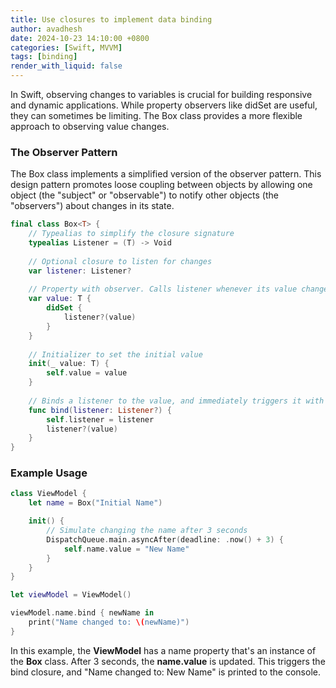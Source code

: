 ```yaml
---
title: Use closures to implement data binding
author: avadhesh
date: 2024-10-23 14:10:00 +0800
categories: [Swift, MVVM]
tags: [binding]
render_with_liquid: false
---
```


In Swift, observing changes to variables is crucial for building responsive and dynamic applications. While property observers like didSet are useful, they can sometimes be limiting. The Box class provides a more flexible approach to observing value changes.

### The Observer Pattern
The Box class implements a simplified version of the observer pattern. This design pattern promotes loose coupling between objects by allowing one object (the "subject" or "observable") to notify other objects (the "observers") about changes in its state.

```swift
final class Box<T> {
    // Typealias to simplify the closure signature
    typealias Listener = (T) -> Void
    
    // Optional closure to listen for changes
    var listener: Listener?
    
    // Property with observer. Calls listener whenever its value changes.
    var value: T {
        didSet {
            listener?(value)
        }
    }
    
    // Initializer to set the initial value
    init(_ value: T) {
        self.value = value
    }
    
    // Binds a listener to the value, and immediately triggers it with the current value
    func bind(listener: Listener?) {
        self.listener = listener
        listener?(value)
    }
}
```

### Example Usage

```swift
class ViewModel {
    let name = Box("Initial Name")

    init() {
        // Simulate changing the name after 3 seconds
        DispatchQueue.main.asyncAfter(deadline: .now() + 3) {
            self.name.value = "New Name"
        }
    }
}

let viewModel = ViewModel()

viewModel.name.bind { newName in
    print("Name changed to: \(newName)")
}
```

In this example, the **ViewModel** has a name property that's an instance of the **Box** class. After 3 seconds, the **name.value** is updated. This triggers the bind closure, and "Name changed to: New Name" is printed to the console.
